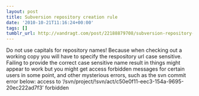 ```yaml
---
layout: post
title: Subversion repository creation rule
date: '2010-10-21T11:16:24+00:00'
tags: []
tumblr_url: http://vandragt.com/post/22188879708/subversion-repository-creation-rule
---
```

Do not use capitals      for repository names!
Because when checking out a working copy you will have to specify the      respository url case sensitive. Failing to provide the correct case      sensitive name result in things might appear to work but you might get      access forbidden messages for certain users in some point, and other      mysterious errors, such as the svn commit error below:
access to ‘/svn/project/!svn/act/c50e0f11-eec3-154a-9695-20ec222ad7f3’ forbidden
